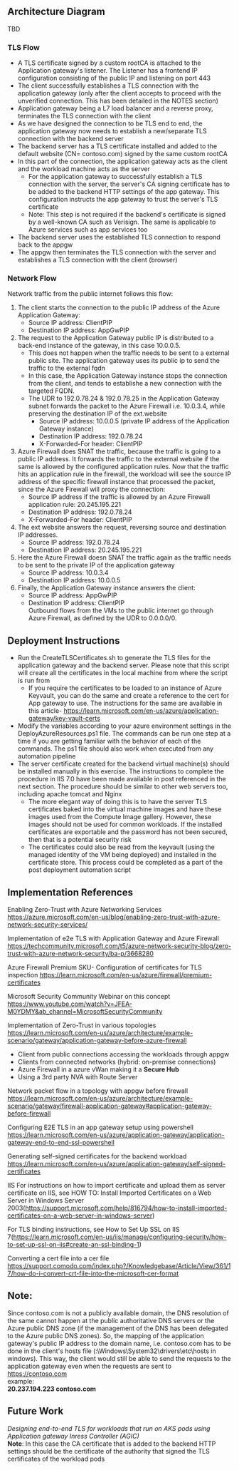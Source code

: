 ## Architecture Diagram
TBD

### TLS Flow
- A TLS certificate signed by a custom rootCA is attached to the Application gateway's listener. The Listener has a frontend IP configuration consisting of the public IP and listening on port 443
- The client successfully establishes a TLS connection with the application gateway (only after the client accepts to proceed with the unverified connection. This has been detailed in the NOTES section)
- Application gateway being a L7 load balancer and a reverse proxy, terminates the TLS connection with the client
- As we have designed the connection to be TLS end to end, the application gateway now needs to establish a new/separate TLS connection with the backend server
- The backend server has a TLS certificate installed and added to the default website (CN= contoso.com) signed by the same custom rootCA 
- In this part of the connection, the application gateway acts as the client and the workload machine acts as the server
  - For the application gateway to successfully establish a TLS connection with the server, the server's CA signing certificate has to be added to the backend HTTP settings of the app gateway. This configuration instructs the app gateway to trust the server's TLS certificate
  - Note: This step is not required if the backend's certificate is signed by a well-known CA such as Verisign. The same is applicable to Azure services such as app services too
- The backend server uses the established TLS connection to respond back to the appgw
- The appgw then terminates the TLS connection with the server and establishes a TLS connection with the client (browser)

### Network Flow

Network traffic from the public internet follows this flow:

1. The client starts the connection to the public IP address of the Azure Application Gateway:
   - Source IP address: ClientPIP
   - Destination IP address: AppGwPIP
2. The request to the Application Gateway public IP is distributed to a back-end instance of the gateway, in this case 10.0.0.5.
   - This does not happen when the traffic needs to be sent to a external public site. The application gateway uses its public ip to send the traffic to the external fqdn
   - In this case, the Application Gateway instance stops the connection from the client, and tends to establishe a new connection with the targeted FQDN.
   - The UDR to 192.0.78.24 & 192.0.78.25 in the Application Gateway subnet forwards the packet to the Azure Firewall i.e. 10.0.3.4, while preserving the destination IP of the ext.website
     - Source IP address: 10.0.0.5 (private IP address of the Application Gateway instance)
     - Destination IP address: 192.0.78.24
     - X-Forwarded-For header: ClientPIP
3. Azure Firewall does SNAT the traffic, because the traffic is going to a public IP address. It forwards the traffic to the external website if the same is allowed by the configured application rules. Now that the traffic hits an application rule in the firewall, the workload will see the source IP address of the specific firewall instance that processed the packet, since the Azure Firewall will proxy the connection:
   - Source IP address if the traffic is allowed by an Azure Firewall application rule: 20.245.195.221
   - Destination IP address: 192.0.78.24
   - X-Forwarded-For header: ClientPIP
4. The ext website answers the request, reversing source and destination IP addresses.
   - Source IP address: 192.0.78.24
   - Destination IP address: 20.245.195.221
5. Here the Azure Firewall doesn SNAT the traffic again as the traffic needs to be sent to the private IP of the application gateway
   - Source IP address: 10.0.3.4
   - Destination IP address: 10.0.0.5
6. Finally, the Application Gateway instance answers the client:
   - Source IP address: AppGwPIP
   - Destination IP address: ClientPIP  
Outbound flows from the VMs to the public internet go through Azure Firewall, as defined by the UDR to 0.0.0.0/0. 

## Deployment Instructions
- Run the CreateTLSCertificates.sh to generate the TLS files for the application gateway and the backend server. Please note that this script will create all the certificates in the local machine from where the script is run from
  - If you require the certificates to be loaded to an instance of Azure Keyvault, you can do the same and create a reference to the cert for App gateway to use. The instructions for the same are available in this article- https://learn.microsoft.com/en-us/azure/application-gateway/key-vault-certs
- Modify the variables according to your azure environment settings in the DeployAzureResources.ps1 file. The commands can be run one step at a time if you are getting familiar with the behavior of each of the commands. The ps1 file should also work when executed from any automation pipeline
- The server certificate created for the backend virtual machine(s) should be installed manually in this exercise. The instructions to complete the procedure in IIS 7.0 have been made available in post referenced in the next section. The procedure should be similar to other web servers too, including apache tomcat and Nginx
  - The more elegant way of doing this is to have the server TLS certificates baked into the virtual machine images and have these images used from the Compute Image gallery. However, these images should not be used for common workloads. If the installed certificates are exportable and the password has not been secured, then that is a potential security risk
  - The certificates could also be read from the keyvault (using the managed identity of the VM being deployed) and installed in the certificate store. This process could be completed as a part of the post deployment automation script

## Implementation References

Enabling Zero-Trust with Azure Networking Services
https://azure.microsoft.com/en-us/blog/enabling-zero-trust-with-azure-network-security-services/

Implementation of e2e TLS with Application Gateway and Azure Firewall
https://techcommunity.microsoft.com/t5/azure-network-security-blog/zero-trust-with-azure-network-security/ba-p/3668280

Azure Firewall Premium SKU- Configuration of certificates for TLS inspection
https://learn.microsoft.com/en-us/azure/firewall/premium-certificates

Microsoft Security Community Webinar on this concept
https://www.youtube.com/watch?v=JFEA-M0YDMY&ab_channel=MicrosoftSecurityCommunity

Implementation of Zero-Trust in various topologies
https://learn.microsoft.com/en-us/azure/architecture/example-scenario/gateway/application-gateway-before-azure-firewall  
- Client from public connections accessing the workloads through appgw
- Clients from connected networks (hybrid: on-premise connections)
- Azure Firewall in a azure vWan making it a **Secure Hub** 
- Using a 3rd party NVA with Route Server

Network packet flow in a topology with appgw before firewall
https://learn.microsoft.com/en-us/azure/architecture/example-scenario/gateway/firewall-application-gateway#application-gateway-before-firewall

Configuring E2E TLS in an app gateway setup using powershell
https://learn.microsoft.com/en-us/azure/application-gateway/application-gateway-end-to-end-ssl-powershell

Generating self-signed certificates for the backend workload
https://learn.microsoft.com/en-us/azure/application-gateway/self-signed-certificates

IIS
For instructions on how to import certificate and upload them as server certificate on IIS, see HOW TO: Install Imported Certificates on a Web Server in Windows Server 2003(https://support.microsoft.com/help/816794/how-to-install-imported-certificates-on-a-web-server-in-windows-server)

For TLS binding instructions, see How to Set Up SSL on IIS 7(https://learn.microsoft.com/en-us/iis/manage/configuring-security/how-to-set-up-ssl-on-iis#create-an-ssl-binding-1)

Converting a cert file into a cer file
https://support.comodo.com/index.php?/Knowledgebase/Article/View/361/17/how-do-i-convert-crt-file-into-the-microsoft-cer-format

## Note:
Since contoso.com is not a publicly available domain, the DNS resolution of the same cannot happen at the public authoritative DNS servers or the Azure public DNS zone (if the management of the DNS has been delegated to the Azure public DNS zones). So, the mapping of the application gateway's public IP address to the domain name, i.e. contoso.com has to be done in the client's hosts file (<sysdrive>:\Windows\System32\drivers\etc\hosts in windows). This way, the client would still be able to send the requests to the application gateway even when the requests are sent to https://contoso.com  
example:  
**20.237.194.223 contoso.com**  
  
## Future Work
*Designing end-to-end TLS for workloads that run on AKS pods using Application gateway Inress Controller (AGIC)*  
**Note**: In this case the CA certificate that is added to the backend HTTP settings should be the certificate of the authority that signed the TLS certificates of the workload pods 
